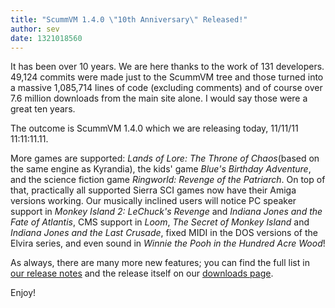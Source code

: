 ```yaml
---
title: "ScummVM 1.4.0 \"10th Anniversary\" Released!"
author: sev
date: 1321018560
---
```


It has been over 10 years. We are here thanks to the work of 131 developers. 49,124 commits were made just to the ScummVM tree and those turned into a massive 1,085,714 lines of code (excluding comments) and of course over 7.6 million downloads from the main site alone. I would say those were a great ten years.

The outcome is ScummVM 1.4.0 which we are releasing today, 11/11/11 11:11:11.11.

More games are supported: *Lands of Lore: The Throne of Chaos*(based on the same engine as Kyrandia), the kids' game *Blue's Birthday Adventure*, and the science fiction game *Ringworld: Revenge of the Patriarch*. On top of that, practically all supported Sierra SCI games now have their Amiga versions working. Our musically inclined users will notice PC speaker support in *Monkey Island 2: LeChuck's Revenge* and *Indiana Jones and the Fate of Atlantis*, CMS support in *Loom*, *The Secret of Monkey Island* and *Indiana Jones and the Last Crusade*, fixed MIDI in the DOS versions of the Elvira series, and even sound in *Winnie the Pooh in the Hundred Acre Wood*!

As always, there are many more new features; you can find the full list in [our release notes](/frs/scummvm/1.4.0/ReleaseNotes) and the release itself on our [downloads page](/downloads/).

Enjoy!
